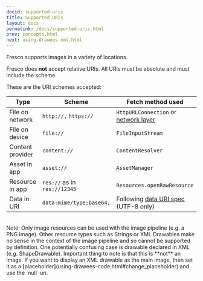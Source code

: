 ```yaml
---
docid: supported-uris
title: Supported URIs
layout: docs
permalink: /docs/supported-uris.html
prev: concepts.html
next: using-drawees-xml.html
---
```


Fresco supports images in a variety of locations.

Fresco does **not** accept relative URIs. All URIs must be absolute and must include the scheme.

These are the URI schemes accepted:


| Type | Scheme | Fetch method used
| ---------------- | ------- | ------------- |
| File on network | `http://,` `https://` | `HttpURLConnection` or [network layer](using-other-network-layers.html) |
| File on device | `file://` | `FileInputStream` |
| Content provider | `content://` | `ContentResolver` |
| Asset in app | `asset://` | `AssetManager` |
| Resource in app | `res://` as in `res://12345` | `Resources.openRawResource` |
| Data in URI | `data:mime/type;base64,` | Following [data URI spec](http://tools.ietf.org/html/rfc2397) (UTF-8 only) |

<br/>
Note: Only image resources can be used with the image pipeline (e.g. a PNG image). Other resource types such as Strings or XML Drawables make no sense in the context of the image pipeline and so cannot be supported by definition. One potentially confusing case is drawable declared in XML (e.g. ShapeDrawable). Important thing to note is that this is **not** an image. If you want to display an XML drawable as the main image, then set it as a [placeholder](using-drawees-code.html#change_placeholder) and use the `null` uri.

